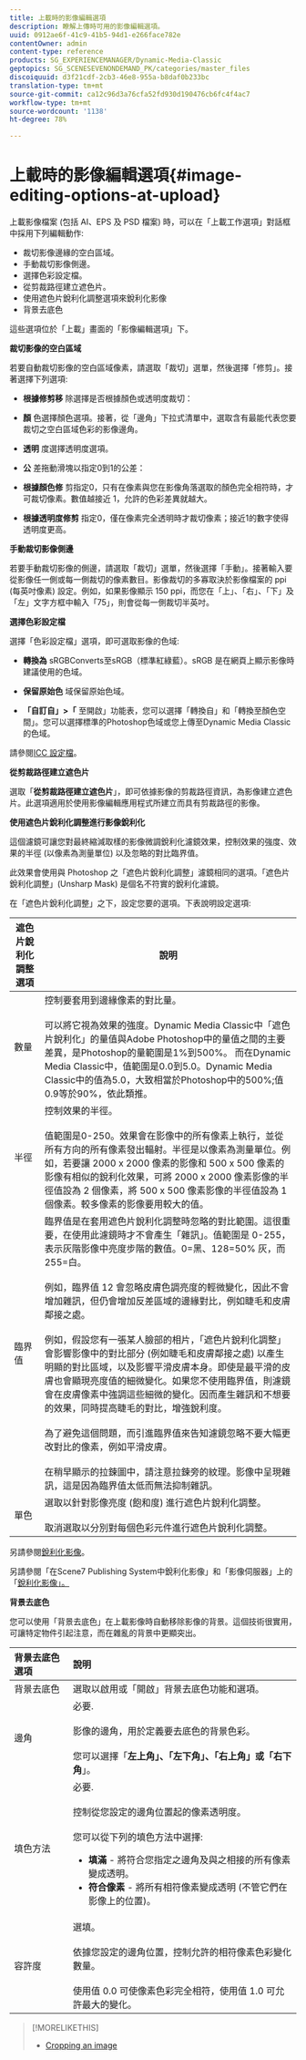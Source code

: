 ```yaml
---
title: 上載時的影像編輯選項
description: 瞭解上傳時可用的影像編輯選項。
uuid: 0912ae6f-41c9-41b5-94d1-e266face782e
contentOwner: admin
content-type: reference
products: SG_EXPERIENCEMANAGER/Dynamic-Media-Classic
geptopics: SG_SCENESEVENONDEMAND_PK/categories/master_files
discoiquuid: d3f21cdf-2cb3-46e8-955a-b8daf0b233bc
translation-type: tm+mt
source-git-commit: ca12c96d3a76cfa52fd930d190476cb6fc4f4ac7
workflow-type: tm+mt
source-wordcount: '1138'
ht-degree: 78%

---
```



# 上載時的影像編輯選項{#image-editing-options-at-upload}

上載影像檔案 (包括 AI、EPS 及 PSD 檔案) 時，可以在「上載工作選項」對話框中採用下列編輯動作:

* 裁切影像邊緣的空白區域。
* 手動裁切影像側邊。
* 選擇色彩設定檔。
* 從剪裁路徑建立遮色片。
* 使用遮色片銳利化調整選項來銳利化影像
* 背景去底色

這些選項位於「上載」畫面的「影像編輯選項」下。

**裁切影像的空白區域**

若要自動裁切影像的空白區域像素，請選取「裁切」選單，然後選擇「修剪」。接著選擇下列選項:

* **根據修剪移**
除選擇是否根據顏色或透明度裁切：

* **顏**
色選擇顏色選項。接著，從「邊角」下拉式清單中，選取含有最能代表您要裁切之空白區域色彩的影像邊角。

* **透明**
度選擇透明度選項。

* **公**
差拖動滑塊以指定0到1的公差：

* **根據顏色修**
剪指定0，只有在像素與您在影像角落選取的顏色完全相符時，才可裁切像素。數值越接近 1，允許的色彩差異就越大。

* **根據透明度修剪**
指定0，僅在像素完全透明時才裁切像素；接近1的數字使得透明度更高。

**手動裁切影像側邊**

若要手動裁切影像的側邊，請選取「裁切」選單，然後選擇「手動」。接著輸入要從影像任一側或每一側裁切的像素數目。影像裁切的多寡取決於影像檔案的 ppi (每英吋像素) 設定。例如，如果影像顯示 150 ppi，而您在「上」、「右」、「下」及「左」文字方框中輸入「75」，則會從每一側裁切半英吋。

**選擇色彩設定檔**

選擇「色彩設定檔」選項，即可選取影像的色域:

* **轉換為**
sRGBConverts至sRGB（標準紅綠藍）。sRGB 是在網頁上顯示影像時建議使用的色域。

* **保留原始色**
域保留原始色域。

* **「自訂自」>「**
至開啟」功能表，您可以選擇「轉換自」和「轉換至顏色空間」。您可以選擇標準的Photoshop色域或您上傳至Dynamic Media Classic的色域。

請參閱[ICC 設定檔](icc-profiles.md#icc_profiles)。

**從剪裁路徑建立遮色片**

選取「**從剪裁路徑建立遮色片**」，即可依據影像的剪裁路徑資訊，為影像建立遮色片。此選項適用於使用影像編輯應用程式所建立而具有剪裁路徑的影像。

**使用遮色片銳利化調整進行影像銳利化**

這個濾鏡可讓您對最終縮減取樣的影像微調銳利化濾鏡效果，控制效果的強度、效果的半徑 (以像素為測量單位) 以及忽略的對比臨界值。

此效果會使用與 Photoshop 之「遮色片銳利化調整」濾鏡相同的選項。「遮色片銳利化調整」(Unsharp Mask) 是個名不符實的銳利化濾鏡。

在「遮色片銳利化調整」之下，設定您要的選項。下表說明設定選項: 

| 遮色片銳利化調整選項 | 說明 |
|--- |--- |
| 數量 | 控制要套用到邊緣像素的對比量。<br><br>可以將它視為效果的強度。Dynamic Media Classic中「遮色片銳利化」的量值與Adobe Photoshop中的量值之間的主要差異，是Photoshop的量範圍是1%到500%。 而在Dynamic Media Classic中，值範圍是0.0到5.0。Dynamic Media Classic中的值為5.0，大致相當於Photoshop中的500%;值0.9等於90%，依此類推。 |
| 半徑 | 控制效果的半徑。<br><br>值範圍是0-250。效果會在影像中的所有像素上執行，並從所有方向的所有像素發出輻射。半徑是以像素為測量單位。例如，若要讓 2000 x 2000 像素的影像和 500 x 500 像素的影像有相似的銳利化效果，可將 2000 x 2000 像素影像的半徑值設為 2 個像素，將 500 x 500 像素影像的半徑值設為 1 個像素。較多像素的影像要用較大的值。 |
| 臨界值 | 臨界值是在套用遮色片銳利化調整時忽略的對比範圍。這很重要，在使用此濾鏡時才不會產生「雜訊」。值範圍是 0-255，表示灰階影像中亮度步階的數值。0=黑、128=50% 灰，而 255=白。<br><br>例如，臨界值 12 會忽略皮膚色調亮度的輕微變化，因此不會增加雜訊，但仍會增加反差區域的邊緣對比，例如睫毛和皮膚鄰接之處。<br><br>例如，假設您有一張某人臉部的相片，「遮色片銳利化調整」會影響影像中的對比部分 (例如睫毛和皮膚鄰接之處) 以產生明顯的對比區域，以及影響平滑皮膚本身。即使是最平滑的皮膚也會顯現亮度值的細微變化。如果您不使用臨界值，則濾鏡會在皮膚像素中強調這些細微的變化。因而產生雜訊和不想要的效果，同時提高睫毛的對比，增強銳利度。<br><br>為了避免這個問題，而引進臨界值來告知濾鏡忽略不要大幅更改對比的像素，例如平滑皮膚。<br><br>在稍早顯示的拉鍊圖中，請注意拉鍊旁的紋理。影像中呈現雜訊，這是因為臨界值太低而無法抑制雜訊。 |
| 單色 | 選取以針對影像亮度 (飽和度) 進行遮色片銳利化調整。<br><br>取消選取以分別對每個色彩元件進行遮色片銳利化調整。 |

另請參閱[銳利化影像](sharpening-image.md#sharpening_an_image)。

另請參閱「在Scene7 Publishing System中銳利化影像」和「影像伺服器」上的「[銳利化影像」。](/help/assets/s7_sharpening_images.pdf)

**背景去底色**

您可以使用「背景去底色」在上載影像時自動移除影像的背景。這個技術很實用，可讓特定物件引起注意，而在雜亂的背景中更顯突出。

| 背景去底色選項 | 說明 |
|:--- |:--- |
| 背景去底色 | 選取以啟用或「開啟」背景去底色功能和選項。 |
| 邊角 | 必要.<br><br>影像的邊角，用於定義要去底色的背景色彩。<br><br>您可以選擇「<b>左上角」、「左下角」、「右上角」或「右下角</b>」。 |
| 填色方法 | 必要. <br><br>控制從您設定的邊角位置起的像素透明度。<br><br>您可以從下列的填色方法中選擇:  <ul><li><b>填滿</b> - 將符合您指定之邊角及與之相接的所有像素變成透明。</li><li><b>符合像素</b> - 將所有相符像素變成透明 (不管它們在影像上的位置)。</li></ul> |
| 容許度 | 選填。<br><br>依據您設定的邊角位置，控制允許的相符像素色彩變化數量。<br><br>使用值 0.0 可使像素色彩完全相符，使用值 1.0 可允許最大的變化。 |

>[!MORELIKETHIS]
>
>* [Cropping an image](cropping-image.md#cropping_an_image)

